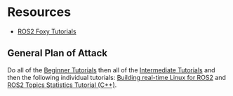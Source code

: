 # Resources
- [ROS2 Foxy Tutorials](https://docs.ros.org/en/foxy/Tutorials.html)

## General Plan of Attack
Do all of the [Beginner Tutorials](https://docs.ros.org/en/foxy/Tutorials.html#beginner) then all of the [Intermediate Tutorials](https://docs.ros.org/en/foxy/Tutorials.html#intermediate) and then the following individual tutorials: [Building real-time Linux for ROS2](https://docs.ros.org/en/foxy/Tutorials/Building-Realtime-rt_preempt-kernel-for-ROS-2.html) and [ROS2 Topics Statistics Tutorial (C++)](https://docs.ros.org/en/foxy/Tutorials/Topics/Topic-Statistics-Tutorial.html). 